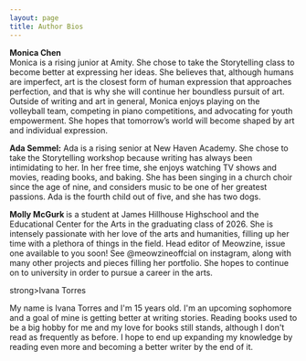 ```yaml
---
layout: page
title: Author Bios
---
```

<p><strong>Monica Chen</strong><br>
Monica is a rising junior at Amity. She chose to take the Storytelling class to become better at expressing her ideas. She believes that, although humans are imperfect, art is the closest form of human expression that approaches perfection, and that is why she will continue her boundless pursuit of art. Outside of writing and art in general, Monica enjoys playing on the volleyball team, competing in piano competitions, and advocating for youth empowerment. She hopes that tomorrow’s world will become shaped by art and individual expression.</p>

<p><b>Ada Semmel:</b> Ada is a rising senior at New Haven Academy. She chose to take the Storytelling workshop because writing has always been intimidating to her. In her free time, she enjoys watching TV shows and movies, reading books, and baking. She has been singing in a church choir since the age of nine, and considers music to be one of her greatest passions. Ada is the fourth child out of five, and she has two dogs. 
</p>
<b> Molly McGurk </b>  is a student at James Hillhouse Highschool and the Educational Center for the Arts in the graduating class of 2026. She is intensely passionate with her love of the arts and humanities, filling up her time with a plethora of things in the field. Head editor of Meowzine, issue one available to you soon! See @meowzineoffcial on instagram, along with many other projects and  pieces filling her portfolio. She hopes to continue on to university in order to pursue a career in the arts. 

<p>strong>Ivana Torres</strong><br>
<p>My name is Ivana Torres and I'm 15 years old. I'm an upcoming sophomore and a goal of mine is getting better at writing stories. Reading books used to be a big hobby for me and my love for books still stands, although I don't read as frequently as before. I hope to end up expanding my knowledge by reading even more and becoming a better writer by the end of it.</p>

